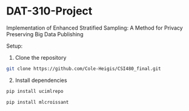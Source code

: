 # DAT-310-Project
Implementation of Enhanced Stratified Sampling: A Method for Privacy Preserving Big Data Publishing

Setup:
1. Clone the repository
  ```bash
  git clone https://github.com/Cole-Heigis/CSI480_final.git
  ```
2. Install dependencies    
  ```bash
  pip install ucimlrepo
  ```

  ```bash
  pip install mlcroissant 
  ```